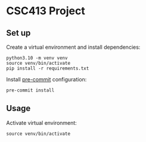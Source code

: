 # CSC413 Project

## Set up
Create a virtual environment and install dependencies:
```
python3.10 -m venv venv
source venv/bin/activate
pip install -r requirements.txt
```

Install [pre-commit](https://pre-commit.com/) configuration:
```
pre-commit install
```


## Usage

Activate virtual environment:
```
source venv/bin/activate
```
